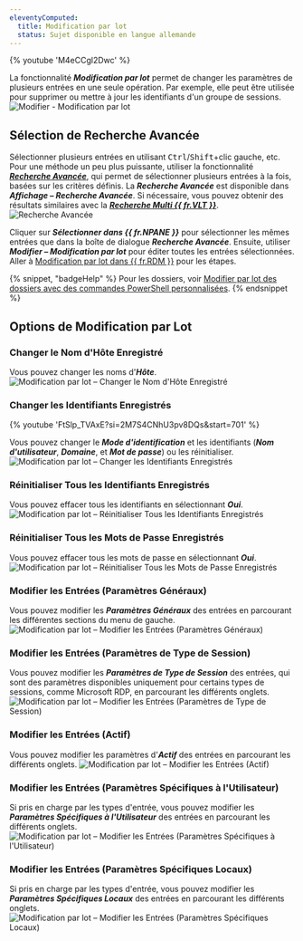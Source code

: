 ```yaml
---
eleventyComputed:
  title: Modification par lot
  status: Sujet disponible en langue allemande
---
```

{% youtube 'M4eCCgl2Dwc' %}

La fonctionnalité ***Modification par lot*** permet de changer les paramètres de plusieurs entrées en une seule opération. Par exemple, elle peut être utilisée pour supprimer ou mettre à jour les identifiants d'un groupe de sessions.
![Modifier - Modification par lot](https://cdnweb.devolutions.net/docs/docs_en_rdm_windows_clip10236.png)

## Sélection de Recherche Avancée

Sélectionner plusieurs entrées en utilisant <kbd>Ctrl</kbd>/<kbd>Shift</kbd>+clic gauche, etc. Pour une méthode un peu plus puissante, utiliser la fonctionnalité [***Recherche Avancée***](/rdm/windows/commands/view/panels/search/advanced/), qui permet de sélectionner plusieurs entrées à la fois, basées sur les critères définis. La ***Recherche Avancée*** est disponible dans ***Affichage – Recherche Avancée***. Si nécessaire, vous pouvez obtenir des résultats similaires avec la [***Recherche Multi {{ fr.VLT }}***](/rdm/windows/commands/view/panels/search/multi-vault/).
![Recherche Avancée](https://cdnweb.devolutions.net/docs/docs_en_rdm_windows_clip10379.png)

Cliquer sur ***Sélectionner dans {{ fr.NPANE }}*** pour sélectionner les mêmes entrées que dans la boîte de dialogue ***Recherche Avancée***. Ensuite, utiliser ***Modifier – Modification par lot*** pour éditer toutes les entrées sélectionnées. Aller à [Modification par lot dans {{ fr.RDM }}](/rdm/kb/rdm-windows/how-to-articles/batch-edit-rdm/) pour les étapes.

{% snippet, "badgeHelp" %}
Pour les dossiers, voir [Modifier par lot des dossiers avec des commandes PowerShell personnalisées](/powershell/rdm-powershell/batch-edit-folders-custom-powershell-commands).
{% endsnippet %}

## Options de Modification par Lot

### Changer le Nom d'Hôte Enregistré

Vous pouvez changer les noms d'***Hôte***.
![Modification par lot – Changer le Nom d'Hôte Enregistré](https://cdnweb.devolutions.net/docs/docs_en_rdm_windows_clip10237.png)

### Changer les Identifiants Enregistrés

{% youtube 'FtSlp_TVAxE?si=2M7S4CNhU3pv8DQs&amp;start=701' %}

Vous pouvez changer le ***Mode d'identification*** et les identifiants (***Nom d'utilisateur***, ***Domaine***, et ***Mot de passe***) ou les réinitialiser.
![Modification par lot – Changer les Identifiants Enregistrés](https://cdnweb.devolutions.net/docs/docs_en_rdm_windows_RDMWin2102.png)

### Réinitialiser Tous les Identifiants Enregistrés

Vous pouvez effacer tous les identifiants en sélectionnant ***Oui***.
![Modification par lot – Réinitialiser Tous les Identifiants Enregistrés](https://cdnweb.devolutions.net/docs/docs_en_rdm_windows_RDMWin2103.png)

### Réinitialiser Tous les Mots de Passe Enregistrés

Vous pouvez effacer tous les mots de passe en sélectionnant ***Oui***.
![Modification par lot – Réinitialiser Tous les Mots de Passe Enregistrés](https://cdnweb.devolutions.net/docs/docs_en_rdm_windows_RDMWin2104.png)

### Modifier les Entrées (Paramètres Généraux)

Vous pouvez modifier les ***Paramètres Généraux*** des entrées en parcourant les différentes sections du menu de gauche.
![Modification par lot – Modifier les Entrées (Paramètres Généraux)](https://cdnweb.devolutions.net/docs/docs_en_rdm_windows_RDMWin2105.png)

### Modifier les Entrées (Paramètres de Type de Session)

Vous pouvez modifier les ***Paramètres de Type de Session*** des entrées, qui sont des paramètres disponibles uniquement pour certains types de sessions, comme Microsoft RDP, en parcourant les différents onglets.
![Modification par lot – Modifier les Entrées (Paramètres de Type de Session)](https://cdnweb.devolutions.net/docs/docs_en_rdm_windows_RDMWin2106.png)

### Modifier les Entrées (Actif)

Vous pouvez modifier les paramètres d'***Actif*** des entrées en parcourant les différents onglets.
![Modification par lot – Modifier les Entrées (Actif)](https://cdnweb.devolutions.net/docs/docs_en_rdm_windows_RDMWin2108.png)

### Modifier les Entrées (Paramètres Spécifiques à l'Utilisateur)

Si pris en charge par les types d'entrée, vous pouvez modifier les ***Paramètres Spécifiques à l'Utilisateur*** des entrées en parcourant les différents onglets.
![Modification par lot – Modifier les Entrées (Paramètres Spécifiques à l'Utilisateur)](https://cdnweb.devolutions.net/docs/docs_en_rdm_windows_RDMWin2109.png)

### Modifier les Entrées (Paramètres Spécifiques Locaux)

Si pris en charge par les types d'entrée, vous pouvez modifier les ***Paramètres Spécifiques Locaux*** des entrées en parcourant les différents onglets.
![Modification par lot – Modifier les Entrées (Paramètres Spécifiques Locaux)](https://cdnweb.devolutions.net/docs/docs_en_rdm_windows_RDMWin2110.png)